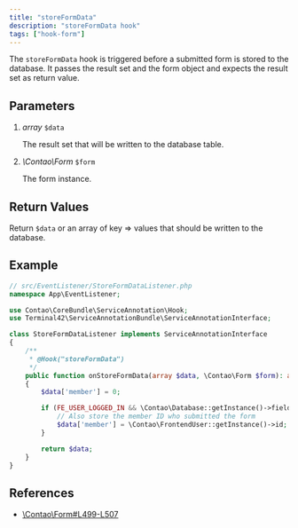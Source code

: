 ```yaml
---
title: "storeFormData"
description: "storeFormData hook"
tags: ["hook-form"]
---
```



The `storeFormData` hook is triggered before a submitted form is stored to the
database. It passes the result set and the form object and expects the result
set as return value.


## Parameters

1. *array* `$data`

    The result set that will be written to the database table.

2. *\Contao\Form* `$form`

    The form instance.


## Return Values

Return `$data` or an array of key => values that should be written to the
database.


## Example

```php
// src/EventListener/StoreFormDataListener.php
namespace App\EventListener;

use Contao\CoreBundle\ServiceAnnotation\Hook;
use Terminal42\ServiceAnnotationBundle\ServiceAnnotationInterface;

class StoreFormDataListener implements ServiceAnnotationInterface
{
    /**
     * @Hook("storeFormData")
     */
    public function onStoreFormData(array $data, \Contao\Form $form): array
    {
        $data['member'] = 0;

        if (FE_USER_LOGGED_IN && \Contao\Database::getInstance()->fieldExists('member', $form->targetTable)) {
            // Also store the member ID who submitted the form
            $data['member'] = \Contao\FrontendUser::getInstance()->id;
        }

        return $data;
    }
}
```


## References

* [\Contao\Form#L499-L507](https://github.com/contao/contao/blob/4.7.6/core-bundle/src/Resources/contao/forms/Form.php#L499-L507)
